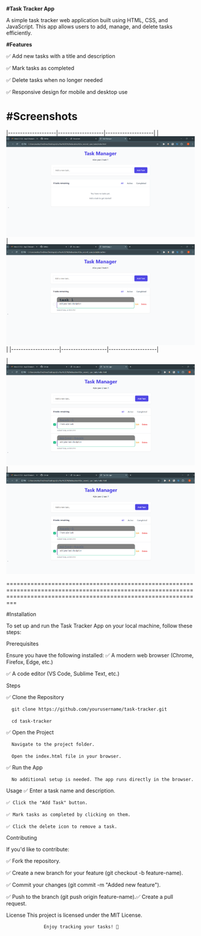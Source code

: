  **#Task Tracker App**

A simple task tracker web application built using HTML, CSS, and JavaScript. This app allows users to add, manage, and delete tasks efficiently.

**#Features**

✅ Add new tasks with a title and description

✅ Mark tasks as completed

✅ Delete tasks when no longer needed

✅ Responsive design for mobile and desktop use


#Screenshots 
=====================================================================================================================================================================



|--------------------|-------------------|--------------------|
| ![Splash](image1.png)        |![Splash](iamge2.png) |
|--------------------|-------------------|--------------------|

 | ![Splash](image3.png)       | ![Splash](image4.png)
 




=====================================================================================================================================================================


#Installation

To set up and run the Task Tracker App on your local machine, follow these steps:

Prerequisites

Ensure you have the following installed:
✅ A modern web browser (Chrome, Firefox, Edge, etc.)

✅ A code editor (VS Code, Sublime Text, etc.)

Steps

 ✅ Clone the Repository
      
      git clone https://github.com/yourusername/task-tracker.git
      
      cd task-tracker
✅ Open the Project

      Navigate to the project folder.

      Open the index.html file in your browser.
✅ Run the App

      No additional setup is needed. The app runs directly in the browser.

Usage
    ✅ Enter a task name and description.
    
    ✅ Click the "Add Task" button.
    
    ✅ Mark tasks as completed by clicking on them.
    
    ✅ Click the delete icon to remove a task.
   

Contributing

If you'd like to contribute:

✅ Fork the repository.

✅ Create a new branch for your feature (git checkout -b feature-name).

✅ Commit your changes (git commit -m "Added new feature").

✅ Push to the branch (git push origin feature-name).✅ Create a pull request.

License
               This project is licensed under the MIT License.

                  Enjoy tracking your tasks! 🚀
